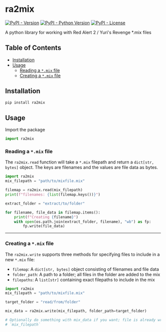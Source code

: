 # ra2mix
[![PyPI - Version](https://img.shields.io/pypi/v/ra2mix.svg)](https://pypi.org/project/ra2mix)
[![PyPI - Python Version](https://img.shields.io/pypi/pyversions/ra2mix.svg)](https://pypi.org/project/ra2mix)
[![PyPI - License](https://img.shields.io/pypi/l/ra2mix.svg)](https://pypi.org/project/ra2mix)

A python library for working with Red Alert 2 / Yuri's Revenge *.mix files

## Table of Contents
- [Installation](#installation)
- [Usage](#usage)
    - [Reading a `*.mix` file](#reading-a-mix-file)
    - [Creating a `*.mix` file](#creating-a-mix-file)

## Installation
```bash
pip install ra2mix
```

## Usage
Import the package

```python
import ra2mix
```

### Reading a `*.mix` file

The `ra2mix.read` function will take a `*.mix` filepath and return a `dict[str, bytes]`
object. The keys are filenames and the values are file data as bytes.

```python
import ra2mix
mix_filepath = "path/to/mixfile.mix"

filemap = ra2mix.read(mix_filepath)
print(f"filenames: {list(filemap.keys())}")

extract_folder = "extract/to/folder"

for filename, file_data in filemap.items():
    print(f"Creating {filename}")
    with open(os.path.join(extract_folder, filename), "wb") as fp:
        fp.write(file_data)
```

---

### Creating a `*.mix` file

The `ra2mix.write` supports three methods for specifying files to include in a new
`*.mix` file:
- `filemap`: A `dict[str, bytes]` object consisting of filenames and file data
- `folder_path`: A path to a folder; all files in the folder are added to the mix
- `filepaths`: A `list[str]` containing exact filepaths to include in the mix

```python
import ra2mix
mix_filepath = "path/to/mixfile.mix"

target_folder = "read/from/folder"

mix_data = ra2mix.write(mix_filepath, folder_path=target_folder)

# Optionally do something with mix_data if you want; file is already written to
# `mix_filepath`
```
